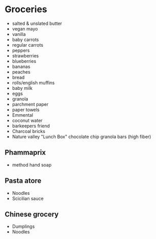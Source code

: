 
# Groceries

- salted & unslated butter
- vegan mayo
- vanilla
- baby carrots
- regular carrots
- peppers
- strawberries
- blueberries
- bananas
- peaches
- bread
- rolls/english muffins
- baby milk
- eggs
- granola
- parchment paper
- paper towels
- Emmental
- coconut water
- barkeepers friend
- Charcoal bricks
- Nature valley "Lunch Box" chocolate chip granola bars (high fiber)

## Phammaprix

- method hand soap

## Pasta atore

- Noodles
- Scicilian sauce

## Chinese grocery

- Dumplings
- Noodles
